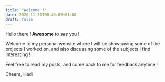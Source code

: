 ```yaml
---
title: "Welcome !"
date: 2020-11-30T00:40:09+01:00
draft: false
---
```


Hello there ! **Awesome** to *see* you ! 

Welcome to my personal website where I will be showcasing some of the projects I worked on, and also discussing some of the subjects I find interesting ! 

Feel free to read my posts, and come back to me for feedback anytime ! 

Cheers, 
Hadi 


